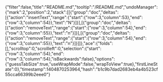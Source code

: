 {"filter":false,"title":"README.md","tooltip":"/README.md","undoManager":{"mark":2,"position":2,"stack":[[{"group":"doc","deltas":[{"action":"insertText","range":{"start":{"row":3,"column":53},"end":{"row":3,"column":54}},"text":"N"}]}],[{"group":"doc","deltas":[{"action":"removeText","range":{"start":{"row":3,"column":54},"end":{"row":3,"column":55}},"text":"n"}]}],[{"group":"doc","deltas":[{"action":"removeText","range":{"start":{"row":3,"column":54},"end":{"row":3,"column":55}},"text":"n"}]}]]},"ace":{"folds":[],"scrolltop":0,"scrollleft":0,"selection":{"start":{"row":3,"column":54},"end":{"row":3,"column":54},"isBackwards":false},"options":{"guessTabSize":true,"useWrapMode":false,"wrapToView":true},"firstLineState":0},"timestamp":1404870253964,"hash":"b1c9b7dad2683eb4a4b523cf55cca66399b2eee0"}